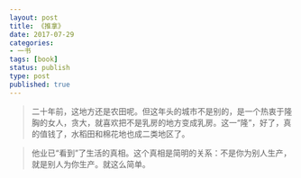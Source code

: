 ```yaml
---
layout: post
title: 《推拿》
date: 2017-07-29
categories:
- 一书
tags: [book]
status: publish
type: post
published: true
---
```


>二十年前，这地方还是农田呢。但这年头的城市不是别的，是一个热衷于隆胸的女人，贪大，就喜欢把不是乳房的地方变成乳房。这一“隆”，好了，真的值钱了，水稻田和棉花地也成二类地区了。

>他业已“看到”了生活的真相。这个真相是简明的关系：不是你为别人生产，就是别人为你生产。就这么简单。











